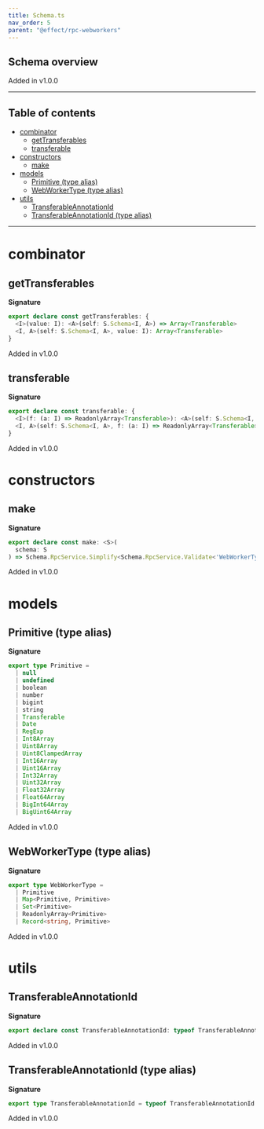 ```yaml
---
title: Schema.ts
nav_order: 5
parent: "@effect/rpc-webworkers"
---
```


## Schema overview

Added in v1.0.0

---

<h2 class="text-delta">Table of contents</h2>

- [combinator](#combinator)
  - [getTransferables](#gettransferables)
  - [transferable](#transferable)
- [constructors](#constructors)
  - [make](#make)
- [models](#models)
  - [Primitive (type alias)](#primitive-type-alias)
  - [WebWorkerType (type alias)](#webworkertype-type-alias)
- [utils](#utils)
  - [TransferableAnnotationId](#transferableannotationid)
  - [TransferableAnnotationId (type alias)](#transferableannotationid-type-alias)

---

# combinator

## getTransferables

**Signature**

```ts
export declare const getTransferables: {
  <I>(value: I): <A>(self: S.Schema<I, A>) => Array<Transferable>
  <I, A>(self: S.Schema<I, A>, value: I): Array<Transferable>
}
```

Added in v1.0.0

## transferable

**Signature**

```ts
export declare const transferable: {
  <I>(f: (a: I) => ReadonlyArray<Transferable>): <A>(self: S.Schema<I, A>) => S.Schema<I, A>
  <I, A>(self: S.Schema<I, A>, f: (a: I) => ReadonlyArray<Transferable>): S.Schema<I, A>
}
```

Added in v1.0.0

# constructors

## make

**Signature**

```ts
export declare const make: <S>(
  schema: S
) => Schema.RpcService.Simplify<Schema.RpcService.Validate<'WebWorkerType', any, S>, never, never>
```

Added in v1.0.0

# models

## Primitive (type alias)

**Signature**

```ts
export type Primitive =
  | null
  | undefined
  | boolean
  | number
  | bigint
  | string
  | Transferable
  | Date
  | RegExp
  | Int8Array
  | Uint8Array
  | Uint8ClampedArray
  | Int16Array
  | Uint16Array
  | Int32Array
  | Uint32Array
  | Float32Array
  | Float64Array
  | BigInt64Array
  | BigUint64Array
```

Added in v1.0.0

## WebWorkerType (type alias)

**Signature**

```ts
export type WebWorkerType =
  | Primitive
  | Map<Primitive, Primitive>
  | Set<Primitive>
  | ReadonlyArray<Primitive>
  | Record<string, Primitive>
```

Added in v1.0.0

# utils

## TransferableAnnotationId

**Signature**

```ts
export declare const TransferableAnnotationId: typeof TransferableAnnotationId
```

Added in v1.0.0

## TransferableAnnotationId (type alias)

**Signature**

```ts
export type TransferableAnnotationId = typeof TransferableAnnotationId
```

Added in v1.0.0
